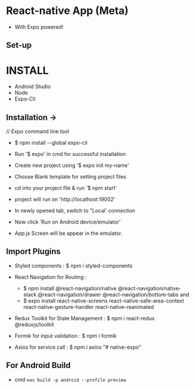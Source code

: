 # React-native App (Meta)

- With Expo powered!

## Set-up

# INSTALL

- Android Studio
- Node
- Expo-Cli

## Installation ->

// Expo command line tool

- $ npm install --global expo-cli

- Run '$ expo' in cmd for successful installation

- Create new project using '$ expo init my-name'

- Choose Blank template for setting project files

- cd into your project file & run '$ npm start'

- project will run on 'http://localhost:19002'

- In newly opened tab, switch to "Local' connection

- Now click 'Run on Android device/emulator'

- App.js Screen will be appear in the emulator.

## Import Plugins

- Styled components : $ npm i styled-components

- React Navigation for Routing :

  - $ npm install @react-navigation/native @react-navigation/native-stack @react-navigation/drawer @react-navigation/bottom-tabs and
  - $ expo install react-native-screens react-native-safe-area-context react-native-gesture-handler react-native-reanimated

- Redux Toolkit for State Management : $ npm i react-redux @reduxjs/toolkit

- Formik for input validation : $ npm i formik

- Axios for service call : $ npm i axios
  "# native-expo"

## For Android Build

- cmd `eas build -p android --profile preview`

